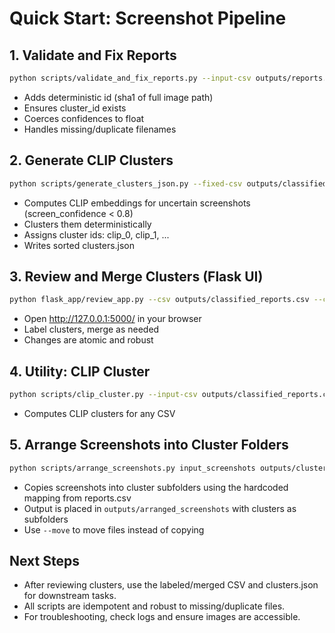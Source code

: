 # Quick Start: Screenshot Pipeline

## 1. Validate and Fix Reports

```sh
python scripts/validate_and_fix_reports.py --input-csv outputs/reports.csv --output-csv outputs/classified_reports.csv --images-root input_screenshots
```

- Adds deterministic id (sha1 of full image path)
- Ensures cluster_id exists
- Coerces confidences to float
- Handles missing/duplicate filenames

## 2. Generate CLIP Clusters

```sh
python scripts/generate_clusters_json.py --fixed-csv outputs/classified_reports.csv --images-root input_screenshots --clusters-json outputs/clusters.json
```

- Computes CLIP embeddings for uncertain screenshots (screen_confidence < 0.8)
- Clusters them deterministically
- Assigns cluster ids: clip_0, clip_1, ...
- Writes sorted clusters.json

## 3. Review and Merge Clusters (Flask UI)

```sh
python flask_app/review_app.py --csv outputs/classified_reports.csv --clusters-json outputs/clusters.json --images-root input_screenshots
```

- Open http://127.0.0.1:5000/ in your browser
- Label clusters, merge as needed
- Changes are atomic and robust

## 4. Utility: CLIP Cluster

```sh
python scripts/clip_cluster.py --input-csv outputs/classified_reports.csv --images-root input_screenshots --output-csv outputs/clip_clustered.csv
```

- Computes CLIP clusters for any CSV

## 5. Arrange Screenshots into Cluster Folders

```sh
python scripts/arrange_screenshots.py input_screenshots outputs/clusters.json outputs/arranged_screenshots --verbose
```

- Copies screenshots into cluster subfolders using the hardcoded mapping from reports.csv
- Output is placed in `outputs/arranged_screenshots` with clusters as subfolders
- Use `--move` to move files instead of copying

## Next Steps

- After reviewing clusters, use the labeled/merged CSV and clusters.json for downstream tasks.
- All scripts are idempotent and robust to missing/duplicate files.
- For troubleshooting, check logs and ensure images are accessible.
